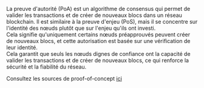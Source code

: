La preuve d'autorité (PoA) est un algorithme de consensus qui permet de valider les transactions et de créer de nouveaux blocs dans un réseau blockchain. Il est similaire à la preuve d'enjeu (PoS), mais il se concentre sur l'identité des nœuds plutôt que sur l'enjeu qu'ils ont investi.  
Cela signifie qu'uniquement certains nœuds préapprouvés peuvent créer de nouveaux blocs, et cette autorisation est basée sur une vérification de leur identité.  
Cela garantit que seuls les nœuds dignes de confiance ont la capacité de valider les transactions et de créer de nouveaux blocs, ce qui renforce la sécurité et la fiabilité du réseau.

Consultez les sources de proof-of-concept [ici](poc.py)
